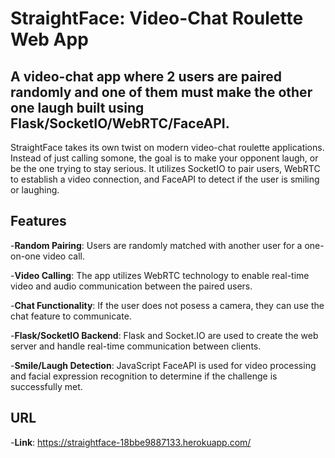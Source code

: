 # StraightFace: Video-Chat Roulette Web App

## A video-chat app where 2 users are paired randomly and one of them must make the other one laugh built using Flask/SocketIO/WebRTC/FaceAPI.

StraightFace takes its own twist on modern video-chat roulette applications. Instead of just calling somone, the goal is to make your opponent laugh, or be the one trying to stay serious. It utilizes SocketIO to pair users, WebRTC to establish a video connection, and FaceAPI to detect if the user is smiling or laughing.

## Features

-**Random Pairing**: Users are randomly matched with another user for a one-on-one video call.

-**Video Calling**: The app utilizes WebRTC technology to enable real-time video and audio communication between the paired users.

-**Chat Functionality**: If the user does not posess a camera, they can use the chat feature to communicate.

-**Flask/SocketIO Backend**: Flask and Socket.IO are used to create the web server and handle real-time communication between clients.

-**Smile/Laugh Detection**: JavaScript FaceAPI is used for video processing and facial expression recognition to determine if the challenge is successfully met.

## URL

-**Link**: https://straightface-18bbe9887133.herokuapp.com/ 



